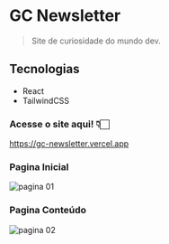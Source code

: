 # GC Newsletter 
> Site de curiosidade do mundo dev.

## Tecnologias
* React
* TailwindCSS

### Acesse o site aqui! 👇🏻
https://gc-newsletter.vercel.app

### Pagina Inicial 
![pagina 01](https://github.com/gcbruna/GC-newsletter/assets/115025421/d9499e89-7b07-42e0-b595-6f90b92725ed)

### Pagina Conteúdo
![pagina 02](https://github.com/gcbruna/GC-newsletter/assets/115025421/6f1af31b-e940-4c24-ba9c-9d405ed8f9a3)

